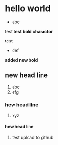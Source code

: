 # hello world

* abc

test **test bold charactor** 

test 
* def

**added new bold**

## new head line
1. abc
2. efg


### hew head line 
1. xyz

#### hew head line 
1. test upload to github